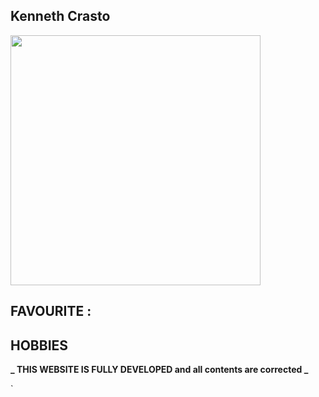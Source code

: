 ## Kenneth Crasto  
<img src="http://www.islamiclife.com/userfiles/images/2013/1424_bed.jpg" width="400">

## FAVOURITE :  

## HOBBIES



 
**_ THIS WEBSITE IS FULLY DEVELOPED and all contents are corrected _**


`
